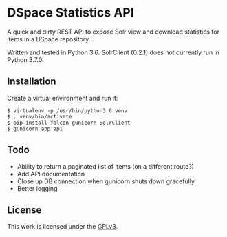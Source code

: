 # DSpace Statistics API
A quick and dirty REST API to expose Solr view and download statistics for items in a DSpace repository.

Written and tested in Python 3.6. SolrClient (0.2.1) does not currently run in Python 3.7.0.

## Installation
Create a virtual environment and run it:

    $ virtualenv -p /usr/bin/python3.6 venv
    $ . venv/bin/activate
    $ pip install falcon gunicorn SolrClient
    $ gunicorn app:api

## Todo

- Ability to return a paginated list of items (on a different route?)
- Add API documentation
- Close up DB connection when gunicorn shuts down gracefully
- Better logging

## License
This work is licensed under the [GPLv3](https://www.gnu.org/licenses/gpl-3.0.en.html).
